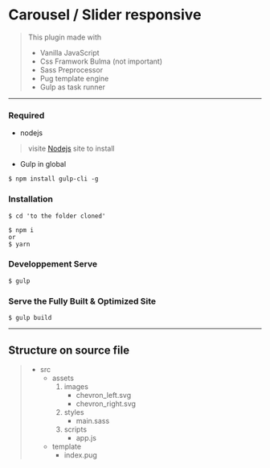 # Carousel / Slider  responsive

> This plugin made with 
>    * Vanilla JavaScript
>    * Css Framwork Bulma (not important)
>    * Sass Preprocessor
>    * Pug template engine
>    * Gulp as task runner
---

###  Required
* nodejs

>
>    visite [Nodejs](http://nodejs.org/) site to install
>

* Gulp in global

```
$ npm install gulp-cli -g

```


### Installation


```
$ cd 'to the folder cloned' 

$ npm i 
or
$ yarn

```



### Developpement Serve

```
$ gulp

```


### Serve the Fully Built & Optimized Site

```
$ gulp build

```
---
Structure on source file
------

>* src
>    - assets
>        1. images
>            - chevron_left.svg
>            - chevron_right.svg
>        2. styles
>            - main.sass
>        3. scripts
>            - app.js
>    - template
>       - index.pug   
